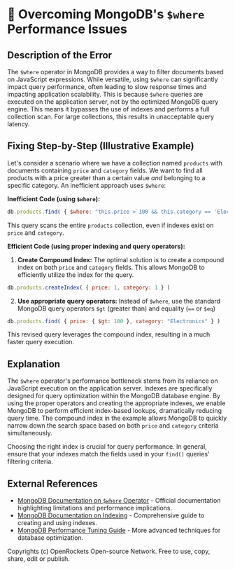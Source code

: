 # 🐞 Overcoming MongoDB's `$where` Performance Issues


## Description of the Error

The `$where` operator in MongoDB provides a way to filter documents based on JavaScript expressions. While versatile, using `$where` can significantly impact query performance, often leading to slow response times and impacting application scalability.  This is because `$where` queries are executed on the application server, not by the optimized MongoDB query engine.  This means it bypasses the use of indexes and performs a full collection scan. For large collections, this results in unacceptable query latency.


## Fixing Step-by-Step (Illustrative Example)

Let's consider a scenario where we have a collection named `products` with documents containing `price` and `category` fields. We want to find all products with a price greater than a certain value *and* belonging to a specific category.  An inefficient approach uses `$where`:

**Inefficient Code (using `$where`):**

```javascript
db.products.find( { $where: "this.price > 100 && this.category == 'Electronics'" } )
```

This query scans the entire `products` collection, even if indexes exist on `price` and `category`.

**Efficient Code (using proper indexing and query operators):**

1. **Create Compound Index:**  The optimal solution is to create a compound index on both `price` and `category` fields. This allows MongoDB to efficiently utilize the index for the query.

```javascript
db.products.createIndex( { price: 1, category: 1 } )
```

2. **Use appropriate query operators:** Instead of `$where`, use the standard MongoDB query operators `$gt` (greater than) and equality (`==` or `$eq`)

```javascript
db.products.find( { price: { $gt: 100 }, category: "Electronics" } )
```

This revised query leverages the compound index, resulting in a much faster query execution.

## Explanation

The `$where` operator's performance bottleneck stems from its reliance on JavaScript execution on the application server.  Indexes are specifically designed for query optimization within the MongoDB database engine.  By using the proper operators and creating the appropriate indexes, we enable MongoDB to perform efficient index-based lookups, dramatically reducing query time.  The compound index in the example allows MongoDB to quickly narrow down the search space based on both `price` and `category` criteria simultaneously.

Choosing the right index is crucial for query performance. In general, ensure that your indexes match the fields used in your `find()` queries' filtering criteria.

## External References

* [MongoDB Documentation on `$where` Operator](https://www.mongodb.com/docs/manual/reference/operator/query/where/) - Official documentation highlighting limitations and performance implications.
* [MongoDB Documentation on Indexing](https://www.mongodb.com/docs/manual/indexes/) - Comprehensive guide to creating and using indexes.
* [MongoDB Performance Tuning Guide](https://www.mongodb.com/docs/manual/tutorial/optimize-for-performance/) -  More advanced techniques for database optimization.


Copyrights (c) OpenRockets Open-source Network. Free to use, copy, share, edit or publish.

